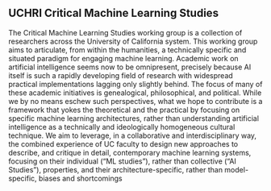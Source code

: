 ## UCHRI Critical Machine Learning Studies

The Critical Machine Learning Studies working group is a collection of researchers across the University of California system.
This working group aims to articulate, from within the humanities, a technically specific
and situated paradigm for engaging machine learning. Academic work on artificial intelligence
seems now to be omnipresent, precisely because AI itself is such a rapidly developing field of
research with widespread practical implementations lagging only slightly behind. The focus of
many of these academic initiatives is genealogical, philosophical, and political. While we by no
means eschew such perspectives, what we hope to contribute is a framework that yokes the
theoretical and the practical by focusing on specific machine learning architectures, rather than
understanding artificial intelligence as a technically and ideologically homogeneous cultural
technique. We aim to leverage, in a collaborative and interdisciplinary way, the combined
experience of UC faculty to design new approaches to describe, and critique in detail,
contemporary machine learning systems, focusing on their individual (“ML studies”), rather
than collective (“AI Studies”), properties, and their architecture-specific, rather than
model-specific, biases and shortcomings
